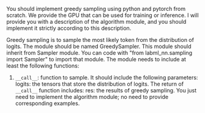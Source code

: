 You should implement greedy sampling using python and pytorch from scratch. We provide the GPU that can be used for training or inference.
I will provide you with a description of the algorithm module, and you should implement it strictly according to this description. 


Greedy sampling is to sample the most likely token from the distribution of logits.
The module should be named GreedySampler.
This module should inherit from Sampler module. You can code with "from labml_nn.sampling import Sampler" to import that module.
The module needs to include at least the following functions:
1. `__call__`: function to sample. It should include the following parameters:
   logits: the tensors that store the distribution of logits.
   The return of `__call__` function includes:
   res: the results of greedy sampling.
You just need to implement the algorithm module; no need to provide corresponding examples.